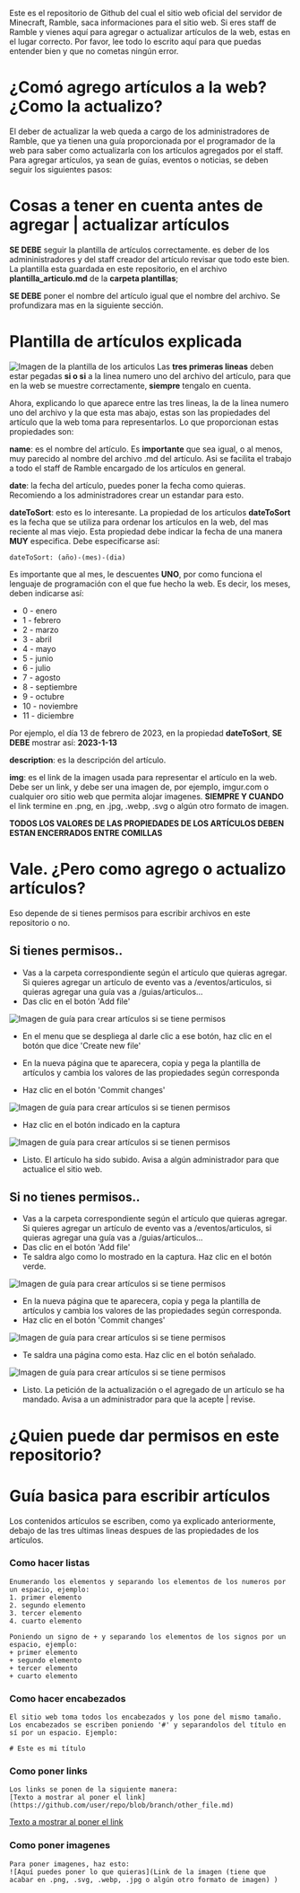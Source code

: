 Este es el repositorio de Github del cual el sitio web oficial del servidor de Minecraft, Ramble, saca informaciones para el sitio web. Si eres staff de Ramble y vienes aquí para agregar o actualizar artículos de la web, estas en el lugar correcto. Por favor, lee todo lo escrito aquí para que puedas entender bien y que no cometas ningún error.

# ¿Comó agrego artículos a la web? ¿Como la actualizo?
El deber de actualizar la web queda a cargo de los administradores de Ramble, que ya tienen una guía proporcionada por el programador de la web para saber como actualizarla con los artículos agregados por el staff. Para agregar artículos, ya sean de guías, eventos o noticias, se deben seguir los siguientes pasos:

# Cosas a tener en cuenta antes de agregar | actualizar artículos
**SE DEBE** seguir la plantilla de artículos correctamente. es deber de los admininistradores y del staff creador del artículo revisar que todo este bien. La plantilla esta guardada en este repositorio, en el archivo **plantilla_articulo.md** de la **carpeta plantillas**;

**SE DEBE** poner el nombre del artículo igual que el nombre del archivo. Se profundizara mas en la siguiente sección.

# Plantilla de artículos explicada
![Imagen de la plantilla de los articulos](https://github.com/SociosDeLaCaverna/Ramble_Web_Informacion/blob/ac03cc32594048588d2eeab24d075f433a4ae0ac/imagenes/Screenshot_220.png)
Las **tres primeras lineas** deben estar pegadas **si o si** a la linea numero uno del archivo del artículo, para que en la web se muestre correctamente, **siempre** tengalo en cuenta. 

Ahora, explicando lo que aparece entre las tres lineas, la de la linea numero uno del archivo y la que esta mas abajo, estas son las propiedades del artículo que la web toma para representarlos. Lo que proporcionan estas propiedades son:

**name**: es el nombre del artículo. Es **importante** que sea igual, o al menos, muy parecido al nombre del archivo .md del artículo. Asi se facilita el trabajo a todo el staff de Ramble encargado de los artículos en general.


**date**: la fecha del artículo, puedes poner la fecha como quieras. Recomiendo a los administradores crear un estandar para esto.

**dateToSort**: esto es lo interesante. La propiedad de los artículos **dateToSort** es la fecha que se utiliza para ordenar los artículos en la web, del mas reciente al mas viejo. Esta propiedad debe indicar la fecha de una manera **MUY** especifica. Debe especificarse así:

```
dateToSort: (año)-(mes)-(dia)
```
Es importante que al mes, le descuentes **UNO**, por como funciona el lenguaje de programación con el que fue hecho la web. Es decir, los meses, deben indicarse así:

+ 0 - enero
+ 1 - febrero
+ 2 - marzo
+ 3 - abril
+ 4 - mayo
+ 5 - junio
+ 6 - julio
+ 7 - agosto
+ 8 - septiembre
+ 9 - octubre
+ 10 - noviembre
+ 11 - diciembre

Por ejemplo, el día 13 de febrero de 2023, en la propiedad **dateToSort**, **SE DEBE** mostrar así: **2023-1-13**

**description**: es la descripción del artículo.

**img**: es el link de la imagen usada para representar el artículo en la web. Debe ser un link, y debe ser una imagen de, por ejemplo, imgur.com o cualquier oro sitio web que permita alojar imagenes. **SIEMPRE Y CUANDO** el link termine en .png, en .jpg, .webp, .svg o algún otro formato de imagen.

**TODOS LOS VALORES DE LAS PROPIEDADES DE LOS ARTÍCULOS DEBEN ESTAN ENCERRADOS ENTRE COMILLAS**

# Vale. ¿Pero como agrego o actualizo artículos?
Eso depende de si tienes permisos para escribir archivos en este repositorio o no. 

## Si tienes permisos..
+ Vas a la carpeta correspondiente según el artículo que quieras agregar. Si quieres agregar un artículo de evento vas a /eventos/articulos, si quieras agregar una guía vas a /guias/articulos...
+ Das clic en el botón 'Add file'
  
![Imagen de guía para crear artículos si se tiene permisos](https://github.com/SociosDeLaCaverna/Ramble_Web_Informacion/blob/08eadb76d8102cefd0946b4f4df323f2a839957b/imagenes/imagenes%20de%20guias%20de%20creacion%20de%20articulos/Screenshot_221.png)
+ En el menu que se despliega al darle clic a ese botón, haz clic en el botón que dice 'Create new file'
  
+ En la nueva página que te aparecera, copia y pega la plantilla de artículos y cambia los valores de las propiedades según corresponda

+ Haz clic en el botón 'Commit changes'
  
![Imagen de guía para crear artículos si se tienen permisos](https://github.com/SociosDeLaCaverna/Ramble_Web_Informacion/blob/aba668cfb1b25402841554aa52cbcab790e15d23/imagenes/imagenes%20de%20guias%20de%20creacion%20de%20articulos/Screenshot_222.png)

+ Haz clic en el botón indicado en la captura
  
![Imagen de guía para crear artículos si se tienen permisos](https://github.com/SociosDeLaCaverna/Ramble_Web_Informacion/blob/aba668cfb1b25402841554aa52cbcab790e15d23/imagenes/imagenes%20de%20guias%20de%20creacion%20de%20articulos/Screenshot_223.png)

+ Listo. El artículo ha sido subido. Avisa a algún administrador para que actualice el sitio web.

## Si no tienes permisos..
+ Vas a la carpeta correspondiente según el artículo que quieras agregar. Si quieres agregar un artículo de evento vas a /eventos/articulos, si quieras agregar una guía vas a /guias/articulos...
+ Das clic en el botón 'Add file'
+ Te saldra algo como lo mostrado en la captura. Haz clic en el botón verde.
  
![Imagen de guía para crear artículos si se tiene permisos](https://github.com/SociosDeLaCaverna/Ramble_Web_Informacion/blob/ecc02ce4ad8d5c534f092f27e7c91130b7be0a03/imagenes/imagenes%20de%20guias%20de%20creacion%20de%20articulos/Screenshot_217.png)

+ En la nueva página que te aparecera, copia y pega la plantilla de artículos y cambia los valores de las propiedades según corresponda.
+ Haz clic en el botón 'Commit changes'

![Imagen de guía para crear artículos si se tiene permisos](https://github.com/SociosDeLaCaverna/Ramble_Web_Informacion/blob/ecc02ce4ad8d5c534f092f27e7c91130b7be0a03/imagenes/imagenes%20de%20guias%20de%20creacion%20de%20articulos/Screenshot_218.png)

+ Te saldra una página como esta. Haz clic en el botón señalado.

![Imagen de guía para crear artículos si se tiene permisos](https://github.com/SociosDeLaCaverna/Ramble_Web_Informacion/blob/ecc02ce4ad8d5c534f092f27e7c91130b7be0a03/imagenes/imagenes%20de%20guias%20de%20creacion%20de%20articulos/Screenshot_219.png)

+ Listo. La petición de la actualización o el agregado de un artículo se ha mandado. Avisa a un administrador para que la acepte | revise.

# ¿Quien puede dar permisos en este repositorio?

# Guía basica para escribir artículos
Los contenidos artículos se escriben, como ya explicado anteriormente, debajo de las tres ultimas lineas despues de las propiedades de los artículos. 

### Como hacer listas
```
Enumerando los elementos y separando los elementos de los numeros por un espacio, ejemplo:
1. primer elemento
2. segundo elemento
3. tercer elemento
4. cuarto elemento

Poniendo un signo de + y separando los elementos de los signos por un espacio, ejemplo:
+ primer elemento
+ segundo elemento
+ tercer elemento
+ cuarto elemento
```

### Como hacer encabezados
```
El sitio web toma todos los encabezados y los pone del mismo tamaño. Los encabezados se escriben poniendo '#' y separandolos del título en sí por un espacio. Ejemplo:

# Este es mi título
```

### Como poner links
```
Los links se ponen de la siguiente manera:
[Texto a mostrar al poner el link](https://github.com/user/repo/blob/branch/other_file.md)
```
[Texto a mostrar al poner el link](https://github.com)

### Como poner imagenes
```
Para poner imagenes, haz esto:
![Aquí puedes poner lo que quieras](Link de la imagen (tiene que acabar en .png, .svg, .webp, .jpg o algún otro formato de imagen) )
```
